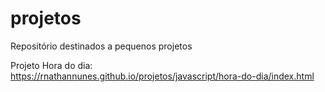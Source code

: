 # projetos
 Repositório destinados a pequenos projetos

 Projeto Hora do dia:
        https://rnathannunes.github.io/projetos/javascript/hora-do-dia/index.html